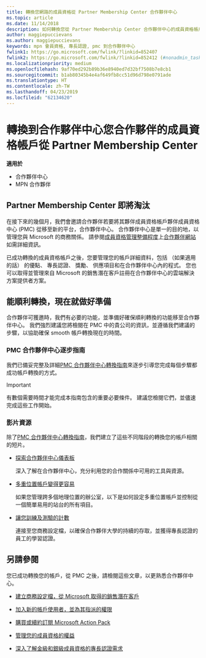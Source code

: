 ```yaml
---
title: 轉換您網路的成員資格從 Partner Membership Center 合作夥伴中心
ms.topic: article
ms.date: 11/14/2018
description: 如何轉換您從 Partner Membership Center 合作夥伴中心的成員資格帳戶。
author: maggiepuccievans
ms.author: maggiepuccievans
keywords: mpn 會員資格, 專長認證, pmc 到合作夥伴中心
fwlink1: https://go.microsoft.com/fwlink/?linkid=852407
fwlink2: https://go.microsoft.com/fwlink/?linkid=852412 (#nonadmin_tasks)
ms.localizationpriority: medium
ms.openlocfilehash: 9af70ed292b89b36e8940ed7d32bf7508b7e8cb1
ms.sourcegitcommit: b1ab80345b4e4af649fb8cc51d96d798e0791ade
ms.translationtype: HT
ms.contentlocale: zh-TW
ms.lasthandoff: 04/23/2019
ms.locfileid: "62134620"
---
```

# <a name="transition-your-partner-membership-account-from-partner-membership-center-to-partner-center"></a>轉換到合作夥伴中心您合作夥伴的成員資格帳戶從 Partner Membership Center

**適用於**

- 合作夥伴中心
- MPN 合作夥伴

## <a name="partner-membership-center-being-retired"></a>Partner Membership Center 即將淘汰

在接下來的幾個月，我們會邀請合作夥伴若要將其夥伴成員資格帳戶夥伴成員資格中心 (PMC) 從移至新的平台，合作夥伴中心。 合作夥伴中心是單一的目的地，以管理您與 Microsoft 的商務關係。 請參閱[成員資格管理整備程度](https://partner.microsoft.com/support/partner-center-help)上[合作夥伴網站](https://partner.microsoft.com/commercial)如需詳細資訊。

已成功轉換的成員資格帳戶之後，您要管理您的帳戶詳細資料，包括 （如果適用的話） 的優點、 專長認證、 獎勵、 供應項目和在合作夥伴中心內的程式。 您也可以取得並管理來自 Microsoft 的銷售潛在客戶註冊在合作夥伴中心的雲端解決方案提供者方案。

## <a name="prepare-now-for-a-smooth-transition"></a>能順利轉換，現在就做好準備

合作夥伴可獲邀時，我們有必要的功能，並準備好確保順利轉換的功能移至合作夥伴中心。 我們強烈建議您將檢閱在 PMC 中的貴公司的資訊，並遵循我們建議的步驟，以協助確保 smooth 帳戶轉換現在的時間。

### <a name="pmc-to-partner-center-step-by-step-guide"></a>PMC 合作夥伴中心逐步指南

我們已備妥完整及詳細[PMC 合作夥伴中心轉換指南](https://assetsprod.microsoft.com/mpn/en-us/membership-account-set-up-guide.pdf)來逐步引導您完成每個步驟都成功帳戶轉換的方式。

>[!IMPORTANT]
>有數個需要時間才能完成本指南包含的重要必要條件。 建議您檢閱它們，並儘速完成這些工作開始。

### <a name="video-resources"></a>影片資源

除了[PMC 合作夥伴中心轉換指南](https://assetsprod.microsoft.com/mpn/en-us/membership-account-set-up-guide.pdf)，我們建立了這些不同階段的轉換您的帳戶相關的短片。 

- [探索合作夥伴中心儀表板](https://partner.microsoft.com/support/partner-center-help)
 
  深入了解在合作夥伴中心，充分利用您的合作關係中可用的工具與資源。

- [多重位置帳戶變得更容易](https://partner.microsoft.com/support/partner-center-help)
 
  如果您管理跨多個地理位置的辦公室，以下是如何設定多重位置帳戶並控制從一個簡單易用的站台的所有項目。

- [讓您訓練及測驗的計數](https://partner.microsoft.com/support/partner-center-help)

  連接至您商務設定檔，以確保合作夥伴大學的持續的存取，並獲得專長認證的員工的學習認證。

## <a name="see-also"></a>另請參閱

您已成功轉換您的帳戶，從 PMC 之後，請檢閱這些文章，以更熟悉合作夥伴中心。

-   [建立商務設定檔，從 Microsoft 取得的銷售潛在客戶](create-a-marketing-profile.md)

-   [加入新的帳戶使用者，並為其指派的權限](create-user-accounts-and-set-permissions.md)

-   [購買或續約訂閱 Microsoft Action Pack](mpn-get-action-pack.md)

-   [管理您的成員資格的權益](manage-your-partner-network-benefits.md)

-   [深入了解金級和銀級成員資格的專長認證需求](https://partner.microsoft.com/membership/competencies)





